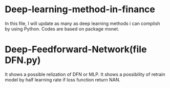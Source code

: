 # Deep-learning-method-in-finance
In this file, I will update as many as deep learning methods i can complish by using Python. Codes are based on package mxnet.

# Deep-Feedforward-Network(file DFN.py)
It shows a possible relization of DFN or MLP. It shows a possibility of retrain model by half learning rate if loss function return NAN.
